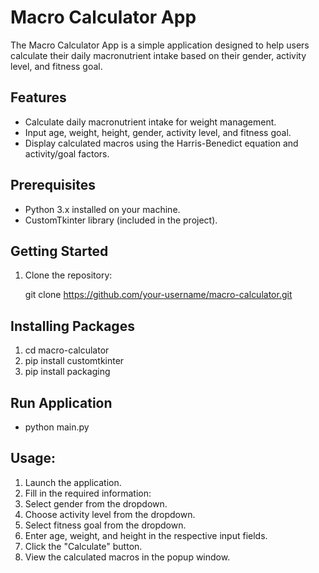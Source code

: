 # Macro Calculator App

The Macro Calculator App is a simple application designed to help users calculate their daily macronutrient intake based on their gender, activity level, and fitness goal.

## Features

- Calculate daily macronutrient intake for weight management.
- Input age, weight, height, gender, activity level, and fitness goal.
- Display calculated macros using the Harris-Benedict equation and activity/goal factors.

## Prerequisites

- Python 3.x installed on your machine.
- CustomTkinter library (included in the project).

## Getting Started

1. Clone the repository:

   git clone https://github.com/your-username/macro-calculator.git

## Installing Packages

1. cd macro-calculator
2. pip install customtkinter
3. pip install packaging

## Run Application

- python main.py

## Usage:

1.  Launch the application.
2.  Fill in the required information:
3.  Select gender from the dropdown.
4.  Choose activity level from the dropdown.
5.  Select fitness goal from the dropdown.
6.  Enter age, weight, and height in the respective input fields.
7.  Click the "Calculate" button.
8.  View the calculated macros in the popup window.
